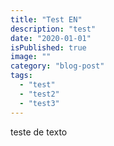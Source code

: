 ```yaml
---
title: "Test EN"
description: "test"
date: "2020-01-01"
isPublished: true
image: ""
category: "blog-post"
tags:
  - "test"
  - "test2"
  - "test3"
---
```


teste de texto
